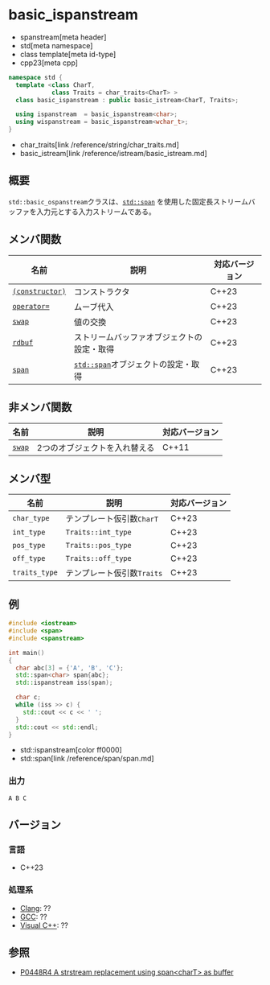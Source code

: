 # basic_ispanstream
* spanstream[meta header]
* std[meta namespace]
* class template[meta id-type]
* cpp23[meta cpp]

```cpp
namespace std {
  template <class CharT,
            class Traits = char_traits<CharT> >
  class basic_ispanstream : public basic_istream<CharT, Traits>;

  using ispanstream  = basic_ispanstream<char>;
  using wispanstream = basic_ispanstream<wchar_t>;
}
```
* char_traits[link /reference/string/char_traits.md]
* basic_istream[link /reference/istream/basic_istream.md]

## 概要
`std::basic_ospanstream`クラスは、[`std::span`](/reference/span/span.md) を使用した固定長ストリームバッファを入力元とする入力ストリームである。


## メンバ関数

| 名前                                | 説明                                       | 対応バージョン |
|-------------------------------------|--------------------------------------------|----------------|
| [`(constructor)`](basic_ispanstream/op_constructor.md) | コンストラクタ                             | C++23 |
| [`operator=`](basic_ispanstream/op_assign.md)         | ムーブ代入                                 | C++23 |
| [`swap`](basic_ispanstream/swap.md)                   | 値の交換                                   | C++23 |
| [`rdbuf`](basic_ispanstream/rdbuf.md)                 | ストリームバッファオブジェクトの設定・取得 | C++23 |
| [`span`](basic_ispanstream/span.md)                   | [`std::span`](/reference/span/span.md)オブジェクトの設定・取得 | C++23 |


## 非メンバ関数

| 名前   | 説明                          | 対応バージョン |
|--------|-------------------------------|----------------|
| [`swap`](basic_ispanstream/swap_free.md) | 2つのオブジェクトを入れ替える | C++11 |


## メンバ型

| 名前             | 説明                          | 対応バージョン |
|------------------|-------------------------------|----------------|
| `char_type`      | テンプレート仮引数`CharT`     | C++23 |
| `int_type`       | `Traits::int_type`            | C++23 |
| `pos_type`       | `Traits::pos_type`            | C++23 |
| `off_type`       | `Traits::off_type`            | C++23 |
| `traits_type`    | テンプレート仮引数`Traits`    | C++23 |

## 例
```cpp example
#include <iostream>
#include <span>
#include <spanstream>

int main()
{
  char abc[3] = {'A', 'B', 'C'};
  std::span<char> span{abc};
  std::ispanstream iss(span);

  char c;
  while (iss >> c) {
    std::cout << c << ' ';
  }
  std::cout << std::endl;
}
```
* std::ispanstream[color ff0000]
* std::span<char>[link /reference/span/span.md]

### 出力
```
A B C 
```


## バージョン
### 言語
- C++23

### 処理系
- [Clang](/implementation.md#clang): ??
- [GCC](/implementation.md#gcc): ??
- [Visual C++](/implementation.md#visual_cpp): ??


## 参照
- [P0448R4 A strstream replacement using span&lt;charT&gt; as buffer](https://www.open-std.org/jtc1/sc22/wg21/docs/papers/2021/p0448r4.pdf)
